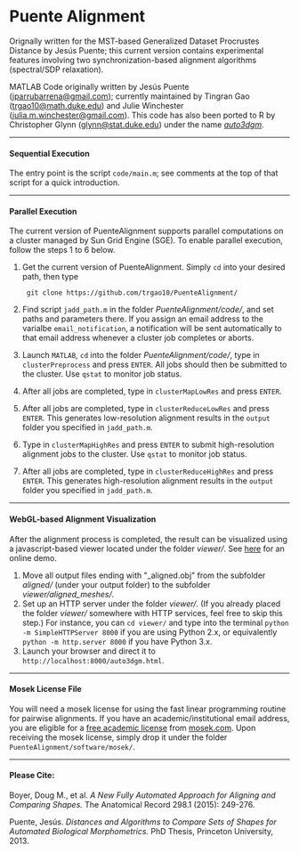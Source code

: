 # Puente Alignment
Orignally written for the MST-based Generalized Dataset Procrustes Distance by Jesús Puente; this current version contains experimental features involving two synchronization-based alignment algorithms (spectral/SDP relaxation).

MATLAB Code originally written by Jesús Puente (jparrubarrena@gmail.com); currently maintained by Tingran Gao (trgao10@math.duke.edu) and Julie Winchester (julia.m.winchester@gmail.com). This code has also been ported to R by Christopher Glynn (glynn@stat.duke.edu) under the name [*auto3dgm*](https://stat.duke.edu/~sayan/auto3dgm/).

-----------
#### Sequential Execution
The entry point is the script `code/main.m`; see comments at the top of that script for a quick introduction. 

-----------
#### Parallel Execution
The current version of PuenteAlignment supports parallel computations on a cluster managed by Sun Grid Engine (SGE). To enable parallel execution, follow the steps 1 to 6 below.

1. Get the current version of PuenteAlignment. Simply `cd` into your desired path, then type

        git clone https://github.com/trgao10/PuenteAlignment/
        
2. Find script `jadd_path.m` in the folder *PuenteAlignment/code/*, and set paths and parameters there. If you assign an email address to the varialbe `email_notification`, a notification will be sent automatically to that email address whenever a cluster job completes or aborts.
3. Launch `MATLAB`, `cd` into the folder *PuenteAlignment/code/*, type in `clusterPreprocess` and press `ENTER`. All jobs should then be submitted to the cluster. Use `qstat` to monitor job status.
4. After all jobs are completed, type in `clusterMapLowRes` and press `ENTER`.
5. After all jobs are completed, type in `clusterReduceLowRes` and press `ENTER`. This generates low-resolution alignment results in the `output` folder you specified in `jadd_path.m`.
6. Type in `clusterMapHighRes` and press `ENTER` to submit high-resolution alignment jobs to the cluster. Use `qstat` to monitor job status.
7. After all jobs are completed, type in `clusterReduceHighRes` and press `ENTER`. This generates high-resolution alignment results in the `output` folder you specified in ```jadd_path.m```.

-----------
#### WebGL-based Alignment Visualization
After the alignment process is completed, the result can be visualized using a javascript-based viewer located under the folder *viewer/*. See [here](http://www.math.duke.edu/~trgao10/research/auto3dgm.html) for an online demo.

1. Move all output files ending with "_aligned.obj" from the subfolder *aligned/* (under your output folder) to the subfolder *viewer/aligned_meshes/*.
2. Set up an HTTP server under the folder *viewer/*. (If you already placed the folder *viewer/* somewhere with HTTP services, feel free to skip this step.) For instance, you can `cd viewer/` and type into the terminal `python -m SimpleHTTPServer 8000` if you are using Python 2.x, or equivalently `python -m http.server 8000` if you have Python 3.x.
3. Launch your browser and direct it to `http://localhost:8000/auto3dgm.html`.

-----------
#### Mosek License File
You will need a mosek license for using the fast linear programming routine for pairwise alignments. If you have an academic/institutional email address, you are eligible for a [free academic license](https://www.mosek.com/resources/academic-license) from [mosek.com](https://www.mosek.com/). Upon receiving the mosek license, simply drop it under the folder `PuenteAlignment/software/mosek/`.

-----------
#### Please Cite:

Boyer, Doug M., et al. *A New Fully Automated Approach for Aligning and Comparing Shapes.* The Anatomical Record 298.1 (2015): 249-276.

Puente, Jesús. *Distances and Algorithms to Compare Sets of Shapes for Automated Biological Morphometrics.* PhD Thesis, Princeton University, 2013.
